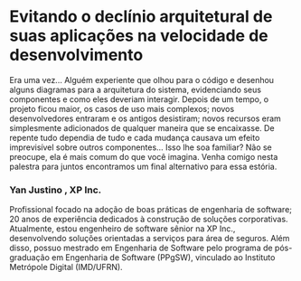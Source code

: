 # Evitando o declínio arquitetural de suas aplicações na velocidade de desenvolvimento

Era uma vez... Alguém experiente que olhou para o código e desenhou alguns diagramas para a arquitetura do sistema, evidenciando seus componentes e como eles deveriam interagir. Depois de um tempo, o projeto ficou maior, os casos de uso mais complexos; novos desenvolvedores entraram e os antigos desistiram; novos recursos eram simplesmente adicionados de qualquer maneira que se encaixasse. De repente tudo dependia de tudo e cada mudança causava um efeito imprevisível sobre outros componentes… Isso lhe soa familiar? Não se preocupe, ela é mais comum do que você imagina. Venha comigo nesta palestra para juntos encontramos um final alternativo para essa estória.

### Yan Justino , XP Inc.
Profissional focado na adoção de boas práticas de engenharia de software; 20 anos de experiência dedicados à construção de soluções corporativas. Atualmente, estou engenheiro de software sênior na XP Inc., desenvolvendo soluções orientadas a serviços para área de seguros. Além disso, possuo mestrado em Engenharia de Software pelo programa de pós-graduação em Engenharia de Software (PPgSW), vinculado ao Instituto Metrópole Digital (IMD/UFRN).
